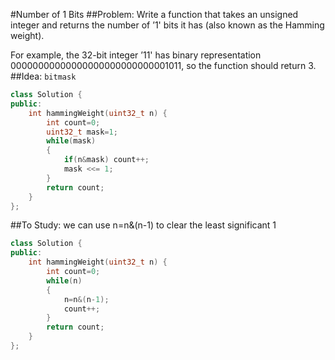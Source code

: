 #Number of 1 Bits
##Problem:
Write a function that takes an unsigned integer and returns the number of ’1' bits it has (also known as the Hamming weight).

For example, the 32-bit integer ’11' has binary representation 00000000000000000000000000001011, so the function should return 3.
##Idea:
`bitmask`
```cpp
class Solution {
public:
    int hammingWeight(uint32_t n) {
        int count=0;
        uint32_t mask=1;
        while(mask)
        {
            if(n&mask) count++;
            mask <<= 1;
        }
        return count;
    }
};
```
##To Study:
we can use n=n&(n-1) to clear the least significant 1
```cpp
class Solution {
public:
    int hammingWeight(uint32_t n) {
        int count=0;
        while(n)
        {
            n=n&(n-1);
            count++;
        }
        return count;
    }
};
```